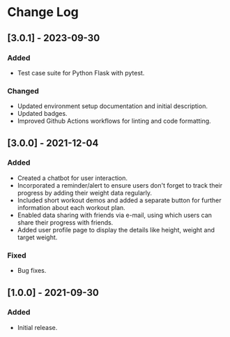 # Change Log

## [3.0.1] - 2023-09-30
### Added
- Test case suite for Python Flask with pytest.

### Changed
- Updated environment setup documentation and initial description.
- Updated badges.
- Improved Github Actions workflows for linting and code formatting.

## [3.0.0] - 2021-12-04
### Added
- Created a chatbot for user interaction.
- Incorporated a reminder/alert to ensure users don't forget to track their progress by adding their weight data regularly.
- Included short workout demos and added a separate button for further information about each workout plan.
- Enabled data sharing with friends via e-mail, using which users can share their progress with friends.
- Added user profile page to display the details like height, weight and target weight.

### Fixed
- Bug fixes.

## [1.0.0] - 2021-09-30
### Added
- Initial release.


